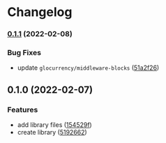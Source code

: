 # Changelog

### [0.1.1](https://www.github.com/glocurrency/first-city-monument-bank-service/compare/v0.1.0...v0.1.1) (2022-02-08)


### Bug Fixes

* update `glocurrency/middleware-blocks` ([51a2f26](https://www.github.com/glocurrency/first-city-monument-bank-service/commit/51a2f2650789ce1d1af5adc2a6273dd5a4a86ff0))

## 0.1.0 (2022-02-07)


### Features

* add library files ([154529f](https://www.github.com/glocurrency/first-city-monument-bank-service/commit/154529f968d8d6e489d32f389788c1d50210ccaa))
* create library ([5192662](https://www.github.com/glocurrency/first-city-monument-bank-service/commit/5192662c3f3ecbf79ba86e05ee3753d704febab3))
